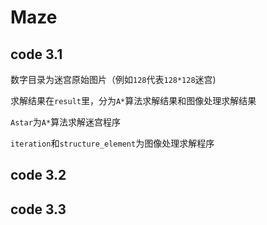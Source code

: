 # Maze
## code 3.1
数字目录为迷宫原始图片（例如`128`代表`128*128`迷宫)

求解结果在`result`里，分为`A*`算法求解结果和图像处理求解结果

`Astar`为`A*`算法求解迷宫程序

`iteration`和`structure_element`为图像处理求解程序
## code 3.2
## code 3.3
